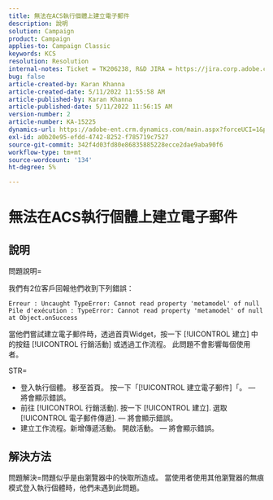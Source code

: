 ```yaml
---
title: 無法在ACS執行個體上建立電子郵件
description: 說明
solution: Campaign
product: Campaign
applies-to: Campaign Classic
keywords: KCS
resolution: Resolution
internal-notes: Ticket = TK206238, R&D JIRA = https://jira.corp.adobe.com/browse/CAMP-39887
bug: false
article-created-by: Karan Khanna
article-created-date: 5/11/2022 11:55:58 AM
article-published-by: Karan Khanna
article-published-date: 5/11/2022 11:56:15 AM
version-number: 2
article-number: KA-15225
dynamics-url: https://adobe-ent.crm.dynamics.com/main.aspx?forceUCI=1&pagetype=entityrecord&etn=knowledgearticle&id=61b7974e-21d1-ec11-a7b5-00224809c556
exl-id: a0b20e95-efdd-4742-8252-f785719c7527
source-git-commit: 342f4d03fd80e86835885228ecce2dae9aba90f6
workflow-type: tm+mt
source-wordcount: '134'
ht-degree: 5%

---
```


# 無法在ACS執行個體上建立電子郵件

## 說明


問題說明=

我們有2位客戶回報他們收到下列錯誤：

```
Erreur : Uncaught TypeError: Cannot read property 'metamodel' of null
Pile d'exécution : TypeError: Cannot read property 'metamodel' of null
at Object.onSuccess
```

當他們嘗試建立電子郵件時，透過首頁Widget，按一下 [!UICONTROL 建立] 中的按鈕 [!UICONTROL 行銷活動] 或透過工作流程。
此問題不會影響每個使用者。



STR=

- 登入執行個體。 移至首頁。 按一下「[!UICONTROL 建立電子郵件]「。  — 將會顯示錯誤。
- 前往 [!UICONTROL 行銷活動]. 按一下 [!UICONTROL 建立]. 選取 [!UICONTROL 電子郵件傳遞].  — 將會顯示錯誤。
- 建立工作流程。新增傳遞活動。 開啟活動。  — 將會顯示錯誤。



## 解決方法


問題解決=問題似乎是由瀏覽器中的快取所造成。 當使用者使用其他瀏覽器的無痕模式登入執行個體時，他們未遇到此問題。
